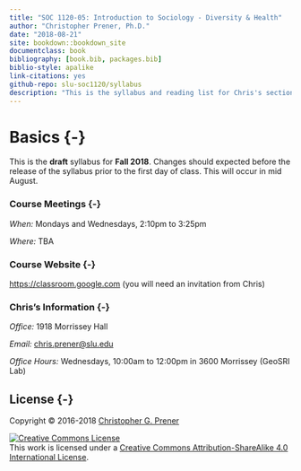 ```yaml
--- 
title: "SOC 1120-05: Introduction to Sociology - Diversity & Health"
author: "Christopher Prener, Ph.D."
date: "2018-08-21"
site: bookdown::bookdown_site
documentclass: book
bibliography: [book.bib, packages.bib]
biblio-style: apalike
link-citations: yes
github-repo: slu-soc1120/syllabus
description: "This is the syllabus and reading list for Chris's section of SOC 1120."
---
```


# Basics {-}

<div class="rmdwarning">
<p>This is the <strong>draft</strong> syllabus for <strong>Fall 2018</strong>. Changes should expected before the release of the syllabus prior to the first day of class. This will occur in mid August.</p>
</div>

### Course Meetings {-}

*When:* Mondays and Wednesdays, 2:10pm to 3:25pm

*Where:* TBA

### Course Website {-}

<https://classroom.google.com> (you will need an invitation from Chris)

### Chris’s Information {-}

*Office:* 1918 Morrissey Hall

*Email:* <chris.prener@slu.edu>

*Office Hours:* Wednesdays, 10:00am to 12:00pm in 3600 Morrissey (GeoSRI Lab)


## License {-}
Copyright © 2016-2018 [Christopher G. Prener](https://chris-prener.github.io)

<a rel="license" href="http://creativecommons.org/licenses/by-sa/4.0/"><img alt="Creative Commons License" style="border-width:0" src="https://i.creativecommons.org/l/by-sa/4.0/88x31.png" /></a><br />This work is licensed under a <a rel="license" href="http://creativecommons.org/licenses/by-sa/4.0/">Creative Commons Attribution-ShareAlike 4.0 International License</a>.


